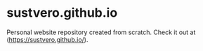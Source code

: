 # sustvero.github.io
Personal website repository created from scratch.
Check it out at (https://sustvero.github.io/).
